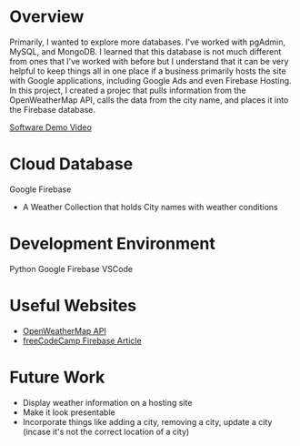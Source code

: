 # Overview

Primarily, I wanted to explore more databases. I've worked with pgAdmin, MySQL, and MongoDB. I learned that this database is not much different from ones that I've worked with before but I understand that it can be very helpful to keep things all in one place if a business primarily hosts the site with Google applications, including Google Ads and even Firebase Hosting. In this project, I created a projec that pulls information from the OpenWeatherMap API, calls the data from the city name, and places it into the Firebase database.

[Software Demo Video]()

# Cloud Database

Google Firebase
* A Weather Collection that holds City names with weather conditions

# Development Environment
Python
Google Firebase
VSCode

# Useful Websites

- [OpenWeatherMap API](https://openweathermap.org/api)
- [freeCodeCamp Firebase Article](https://www.freecodecamp.org/news/how-to-get-started-with-firebase-using-python/)

# Future Work

- Display weather information on a hosting site
- Make it look presentable
- Incorporate things like adding a city, removing a city, update a city (incase it's not the correct location of a city)